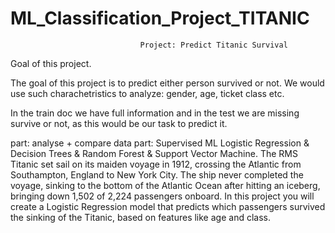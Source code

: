 # ML_Classification_Project_TITANIC


                                 Project: Predict Titanic Survival

Goal of this project.

The goal of this project is to predict either person survived or not. We would use such charachetristics to analyze: gender, age, ticket class etc.

In the train doc we have full information and in the test we are missing survive or not, as this would be our task to predict it.

part: analyse + compare data
part: Supervised ML Logistic Regression & Decision Trees & Random Forest & Support Vector Machine.
The RMS Titanic set sail on its maiden voyage in 1912, crossing the Atlantic from Southampton, England to New York City. The ship never completed the voyage, sinking to the bottom of the Atlantic Ocean after hitting an iceberg, bringing down 1,502 of 2,224 passengers onboard. In this project you will create a Logistic Regression model that predicts which passengers survived the sinking of the Titanic, based on features like age and class.

